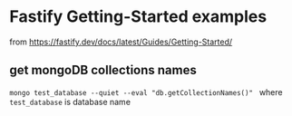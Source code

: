 # Fastify Getting-Started examples

from https://fastify.dev/docs/latest/Guides/Getting-Started/

## get mongoDB collections names

`mongo test_database --quiet --eval "db.getCollectionNames()"
`
where `test_database` is database name

